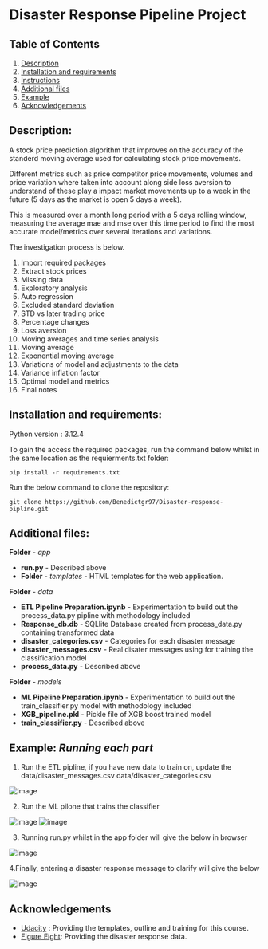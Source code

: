 # Disaster Response Pipeline Project

## Table of Contents
1. [Description](#description)
2. [Installation and requirements](#installation_and_requirements)
3. [Instructions](#instructions)
4. [Additional files](#additional_files)
5. [Example](#example)
6. [Acknowledgements](#acknowledgements)

<a name="descripton"></a>
## Description:
A stock price prediction algorithm that improves on the accuracy of the standerd moving average used for calculating stock price movements.

Different metrics such as price competitor price movements, volumes and price variation where taken into account along side loss aversion to understand of these play a impact market movements up to a week in the future (5 days as the market is open 5 days a week). 

This is measured over a month long period with a 5 days rolling window, measuring the average mae and mse over this time period to find the most accurate model/metrics over several iterations and variations.

The investigation process is below.

1. Import required packages
2. Extract stock prices
3. Missing data
4. Exploratory analysis
5. Auto regression
6. Excluded standard deviation
7. STD vs later trading price
8. Percentage changes
9. Loss aversion
10. Moving averages and time series analysis
11. Moving average
12. Exponential moving average
13. Variations of model and adjustments to the data
14. Variance inflation factor
15. Optimal model and metrics
16. Final notes

<a name="installation_and_requirements"></a>
## Installation and requirements:
Python version : 3.12.4

To gain the access the required packages, run the command below whilst in the same location as the requierments.txt folder:

```
pip install -r requirements.txt
```

Run the below command to clone the repository:

```
git clone https://github.com/Benedictgr97/Disaster-response-pipline.git
```

<a name="additional_files"></a>
## Additional files:

**Folder** - _app_
- **run.py** - Described above
- **Folder** -  _templates_ - HTML templates for the web application. 

**Folder** - _data_
- **ETL Pipeline Preparation.ipynb** - Experimentation to build out the process_data.py pipline with methodology included 
- **Response_db.db** - SQLlite Database created from process_data.py containing transformed data
- **disaster_categories.csv** - Categories for each disaster message 
- **disaster_messages.csv** - Real disater messages using for training the classification model
- **process_data.py** - Described above

**Folder** - _models_
- **ML Pipeline Preparation.ipynb** - Experimentation to build out the train_classifier.py model with methodology included 
- **XGB_pipeline.pkl** - Pickle file of XGB boost trained model
- **train_classifier.py** -  Described above

<a name="example"></a>
## **Example**: _Running each part_
1. Run the ETL pipline, if you have new data to train on, update the data/disaster_messages.csv data/disaster_categories.csv

![image](https://github.com/user-attachments/assets/2f92fce7-1c7a-4c8b-b975-18d0c05482a1)

2. Run the ML pilone that trains the classifier
   
![image](https://github.com/user-attachments/assets/04ac348e-5c45-49cc-87ac-25745e74ae63)
![image](https://github.com/user-attachments/assets/2aa41294-5595-4cce-b1a2-8fc95d841580)

3. Running run.py whilst in the app folder will give the below in browser

![image](https://github.com/user-attachments/assets/b80f1f40-7e78-4b18-a820-acbca38146a9)

4.Finally, entering a disaster response message to clarify will give the below

![image](https://github.com/user-attachments/assets/6d0ebe61-2015-4fa5-8d2f-a81dfd88613a)

<a name="acknowledgements"></a>
## Acknowledgements
- [Udacity](https://www.udacity.com/) : Providing the templates, outline and training for this course.
- [Figure Eight](https://www.appen.com/): Providing the disaster response data.




